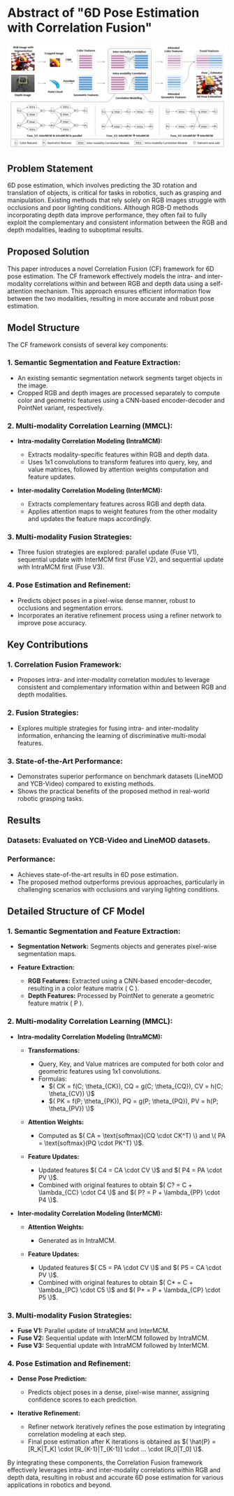 # Abstract of "6D Pose Estimation with Correlation Fusion"

![Correlation Fusion Framework](https://github.com/Husseinhhameed/Transformer-Based-Camera-localization-review/blob/main/images/correlation%20fusion.png)

## Problem Statement

6D pose estimation, which involves predicting the 3D rotation and translation of objects, is critical for tasks in robotics, such as grasping and manipulation. Existing methods that rely solely on RGB images struggle with occlusions and poor lighting conditions. Although RGB-D methods incorporating depth data improve performance, they often fail to fully exploit the complementary and consistent information between the RGB and depth modalities, leading to suboptimal results.

## Proposed Solution

This paper introduces a novel Correlation Fusion (CF) framework for 6D pose estimation. The CF framework effectively models the intra- and inter-modality correlations within and between RGB and depth data using a self-attention mechanism. This approach ensures efficient information flow between the two modalities, resulting in more accurate and robust pose estimation.

## Model Structure

The CF framework consists of several key components:

### 1. Semantic Segmentation and Feature Extraction:

- An existing semantic segmentation network segments target objects in the image.
- Cropped RGB and depth images are processed separately to compute color and geometric features using a CNN-based encoder-decoder and PointNet variant, respectively.

### 2. Multi-modality Correlation Learning (MMCL):

- **Intra-modality Correlation Modeling (IntraMCM):**
  - Extracts modality-specific features within RGB and depth data.
  - Uses 1x1 convolutions to transform features into query, key, and value matrices, followed by attention weights computation and feature updates.
  
- **Inter-modality Correlation Modeling (InterMCM):**
  - Extracts complementary features across RGB and depth data.
  - Applies attention maps to weight features from the other modality and updates the feature maps accordingly.

### 3. Multi-modality Fusion Strategies:

- Three fusion strategies are explored: parallel update (Fuse V1), sequential update with InterMCM first (Fuse V2), and sequential update with IntraMCM first (Fuse V3).

### 4. Pose Estimation and Refinement:

- Predicts object poses in a pixel-wise dense manner, robust to occlusions and segmentation errors.
- Incorporates an iterative refinement process using a refiner network to improve pose accuracy.

## Key Contributions

### 1. Correlation Fusion Framework:

- Proposes intra- and inter-modality correlation modules to leverage consistent and complementary information within and between RGB and depth modalities.

### 2. Fusion Strategies:

- Explores multiple strategies for fusing intra- and inter-modality information, enhancing the learning of discriminative multi-modal features.

### 3. State-of-the-Art Performance:

- Demonstrates superior performance on benchmark datasets (LineMOD and YCB-Video) compared to existing methods.
- Shows the practical benefits of the proposed method in real-world robotic grasping tasks.

## Results

### Datasets: Evaluated on YCB-Video and LineMOD datasets.

### Performance:

- Achieves state-of-the-art results in 6D pose estimation.
- The proposed method outperforms previous approaches, particularly in challenging scenarios with occlusions and varying lighting conditions.

## Detailed Structure of CF Model

### 1. Semantic Segmentation and Feature Extraction:

- **Segmentation Network:** Segments objects and generates pixel-wise segmentation maps.
  
- **Feature Extraction:**
  - **RGB Features:** Extracted using a CNN-based encoder-decoder, resulting in a color feature matrix \( C \).
  - **Depth Features:** Processed by PointNet to generate a geometric feature matrix \( P \).

### 2. Multi-modality Correlation Learning (MMCL):

- **Intra-modality Correlation Modeling (IntraMCM):**
  - **Transformations:**
    - Query, Key, and Value matrices are computed for both color and geometric features using 1x1 convolutions.
    - Formulas:
      - $( CK = f(C; \theta_{CK}), CQ = g(C; \theta_{CQ}), CV = h(C; \theta_{CV}) \)$
      - $( PK = f(P; \theta_{PK}), PQ = g(P; \theta_{PQ}), PV = h(P; \theta_{PV}) \)$
      
  - **Attention Weights:**
    - Computed as $( CA = \text{softmax}(CQ \cdot CK^T) \) and \( PA = \text{softmax}(PQ \cdot PK^T) \)$.
    
  - **Feature Updates:**
    - Updated features $( C4 = CA \cdot CV \)$ and $( P4 = PA \cdot PV \)$.
    - Combined with original features to obtain $( C? = C + \lambda_{CC} \cdot C4 \)$ and $( P? = P + \lambda_{PP} \cdot P4 \)$.

- **Inter-modality Correlation Modeling (InterMCM):**
  - **Attention Weights:**
    - Generated as in IntraMCM.
    
  - **Feature Updates:**
    - Updated features $( C5 = PA \cdot CV \)$ and $( P5 = CA \cdot PV \)$.
    - Combined with original features to obtain $( C* = C + \lambda_{PC} \cdot C5 \)$ and $( P* = P + \lambda_{CP} \cdot P5 \)$.

### 3. Multi-modality Fusion Strategies:

- **Fuse V1:** Parallel update of IntraMCM and InterMCM.
- **Fuse V2:** Sequential update with InterMCM followed by IntraMCM.
- **Fuse V3:** Sequential update with IntraMCM followed by InterMCM.

### 4. Pose Estimation and Refinement:

- **Dense Pose Prediction:**
  - Predicts object poses in a dense, pixel-wise manner, assigning confidence scores to each prediction.
  
- **Iterative Refinement:**
  - Refiner network iteratively refines the pose estimation by integrating correlation modeling at each step.
  - Final pose estimation after K iterations is obtained as $( \hat{P} = [R_K|T_K] \cdot [R_{K-1}|T_{K-1}] \cdot ... \cdot [R_0|T_0] \)$.

By integrating these components, the Correlation Fusion framework effectively leverages intra- and inter-modality correlations within RGB and depth data, resulting in robust and accurate 6D pose estimation for various applications in robotics and beyond.
